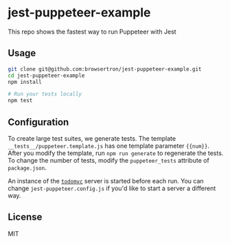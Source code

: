 # jest-puppeteer-example
This repo shows the fastest way to run Puppeteer with Jest

## Usage

```bash
git clone git@github.com:browsertron/jest-puppeteer-example.git
cd jest-puppeteer-example
npm install

# Run your tests locally
npm test
```

## Configuration

To create large test suites, we generate tests. The template `__tests__/puppeteer.template.js` has one template parameter `{{num}}`. After you modify the template, run `npm run generate` to regenerate the tests. To change the number of tests, modify the `puppeteer_tests` attribute of `package.json`.

An instance of the [`todomvc`](https://github.com/tastejs/todomvc) server is started before each run. You can change `jest-puppeteer.config.js` if you'd like to start a server a different way.

## License
MIT
